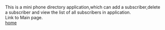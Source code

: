 This is a mini phone directory application,which can add a subscriber,delete a subscriber and view the list of all subscribers in application.</br>
Link to Main page.<br>
<a href="home.html">home</a>
